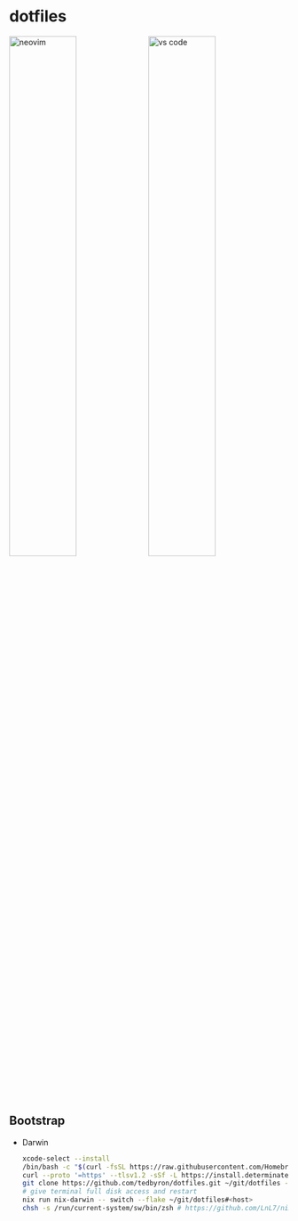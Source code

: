 # dotfiles

<div float="left">
  <img src="../screenshots/screenshots/nvim.png" alt="neovim" width="49%" />
  <img src="../screenshots/screenshots/vscode.png" alt="vs code" width="49%" />
</div>

## Bootstrap

- Darwin

  ```sh
  xcode-select --install
  /bin/bash -c "$(curl -fsSL https://raw.githubusercontent.com/Homebrew/install/HEAD/install.sh)"
  curl --proto '=https' --tlsv1.2 -sSf -L https://install.determinate.systems/nix | sh -s -- install
  git clone https://github.com/tedbyron/dotfiles.git ~/git/dotfiles --filter tree:0
  # give terminal full disk access and restart
  nix run nix-darwin -- switch --flake ~/git/dotfiles#<host>
  chsh -s /run/current-system/sw/bin/zsh # https://github.com/LnL7/nix-darwin/issues/328
  ```
